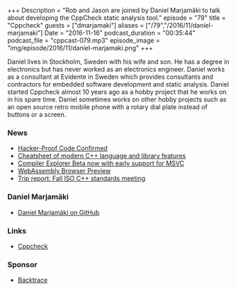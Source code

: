 +++
Description = "Rob and Jason are joined by Daniel Marjamäki to talk about developing the CppCheck static analysis tool."
episode = "79"
title = "Cppcheck"
guests = ["dmarjamaki"]
aliases = ["/79","/2016/11/daniel-marjamaki"]
Date = "2016-11-16"
podcast_duration = "00:35:44"
podcast_file = "cppcast-079.mp3"
episode_image = "img/episode/2016/11/daniel-marjamaki.png"
+++

Daniel lives in Stockholm, Sweden with his wife and son. He has a degree in electronics but has never worked as an electronics engineer. Daniel works as a consultant at Evidente in Sweden which provides consultants and contractors for embedded software development and static analysis.
Daniel started Cppcheck almost 10 years ago as a hobby project that he works on in his spare time. Daniel sometimes works on other hobby projects such as an open source retro mobile phone with a rotary dial plate instead of buttons or a screen.

### News ###

 - [Hacker-Proof Code Confirmed](https://www.quantamagazine.org/20160920-formal-verification-creates-hacker-proof-code/)
 - [Cheatsheet of modern C++ language and library features](https://github.com/AnthonyCalandra/modern-cpp-features)
 - [Compiler Explorer Beta now with early support for MSVC](http://gcc.beta.godbolt.org/)
 - [WebAssembly Browser Preview](https://hacks.mozilla.org/2016/10/webassembly-browser-preview/)
 - [Trip report: Fall ISO C++ standards meeting](https://herbsutter.com/2016/11/15/trip-report-fall-iso-c-standards-meeting-issaquah/)
 
### Daniel Marjamäki ###

 - [Daniel Marjamäki on GitHub](https://github.com/danmar)
 
### Links ###

 - [Cppcheck](http://cppcheck.sourceforge.net/)
 
### Sponsor ###

- [Backtrace](https://www.backtrace.io/cppcast)

